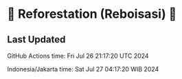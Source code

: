 
# 🌳 Reforestation (Reboisasi) 🌲

## Last Updated

GitHub Actions time: Fri Jul 26 21:17:20 UTC 2024

Indonesia/Jakarta time: Sat Jul 27 04:17:20 WIB 2024
